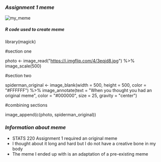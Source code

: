 ### *Assignment 1 meme* ###
![my_meme](https://user-images.githubusercontent.com/101226761/159197371-a89e3199-7d7b-4609-adaf-c7df8bc92416.png)

##### *R code used to create meme*
library(magick)

#section one

photo <- image_read("https://i.imgflip.com/4/3eqjd8.jpg") %>%
  image_scale(500)

#section two

spiderman_original <- image_blank(width = 500, height = 500, color = "#FFFFFF") %>%
  image_annotate(text = "When you thought you had an original meme", color = "#000000", size = 25, gravity = "center")

#combining sections

image_append(c(photo, spiderman_original))

### *Information about meme*
* STATS 220 Assignment 1 required an original meme
* I thought about it long and hard but I do not have a creative bone in my body
* The meme I ended up with is an adaptation of a pre-existing meme
